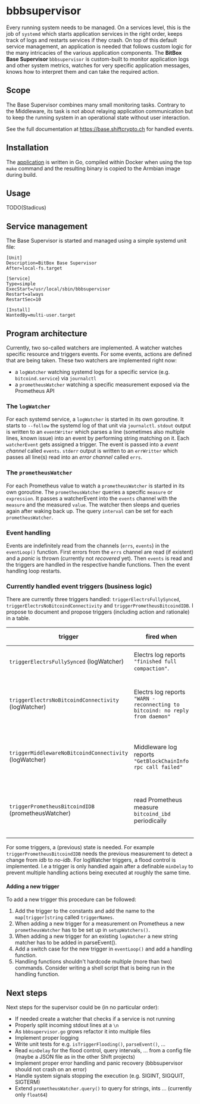 # bbbsupervisor

Every running system needs to be managed.
On a services level, this is the job of `systemd` which starts application services in the right order, keeps track of logs and restarts services if they crash.
On top of this default service management, an application is needed that follows custom logic for the many intricacies of the various application components.
The **BitBox Base Supervisor** `bbbsupervisor` is custom-built to monitor application logs and other system metrics, watches for very specific application messages, knows how to interpret them and can take the required action.

## Scope

The Base Supervisor combines many small monitoring tasks. Contrary to the Middleware, its task is not about relaying application communication but to keep the running system in an operational state without user interaction.

See the full documentation at <https://base.shiftcrypto.ch> for handled events.

## Installation

The [application](bbbsupervisor.go) is written in Go, compiled within Docker when using the top `make` command and the resulting binary is copied to the Armbian image during build.

## Usage

TODO(Stadicus)

## Service management

The Base Supervisor is started and managed using a simple systemd unit file:

```console
[Unit]
Description=BitBox Base Supervisor
After=local-fs.target

[Service]
Type=simple
ExecStart=/usr/local/sbin/bbbsupervisor
Restart=always
RestartSec=10

[Install]
WantedBy=multi-user.target
```

## Program architecture

Currently, two so-called watchers are implemented. A watcher watches specific resource and triggers events. For some events, actions are defined that are being taken. These two watchers are implemented right now:

- a `logWatcher` watching systemd logs for a specific service (e.g. `bitcoind.service`) via `journalctl`
- a `prometheusWatcher` watching a specific measurement exposed via the Prometheus API

### The `logWatcher`

For each systemd service, a `logWatcher` is started in its own goroutine. It starts to `--follow` the systemd log of that unit via `journalctl`. `stdout` output is written to an `eventWriter` which parses a line (sometimes also multiple lines, known issue) into an event by performing string matching on it. Each `watcherEvent` gets assigned a trigger. The event is passed into a _event channel_ called `events`. `stderr` output is written to an `errWritter` which passes all line(s) read into an _error channel_ called `errs`.

### The `prometheusWatcher`

For each Prometheus value to watch a `prometheusWatcher` is started in its own goroutine. The `prometheusWatcher` queries a specific `measure` or `expression`. It passes a watcherEvent into the `events` channel with the `measure` and the measured `value`. The watcher then sleeps and queries again after waking back up. The query `interval` can be set for each `prometheusWatcher`.

### Event handling

Events are indefinitely read from the channels (`errs`, `events`) in the `eventLoop()` function. First errors from the `errs` channel are read (if existent) and a _panic_ is thrown (currently not _recovered_ yet). Then `events` is read and the triggers are handled in the respective handle functions. Then the event handling loop restarts.

### Currently handled event triggers (business logic)

There are currently three triggers handled: `triggerElectrsFullySynced`, `triggerElectrsNoBitcoindConnectivity` and `triggerPrometheusBitcoindIDB`. I propose to document and propose triggers (including action and rationale) in a table.

| trigger | fired when | action performed | rationale |
| ---  | --- | --- | --- |
| `triggerElectrsFullySynced` (logWatcher) | Electrs log reports `"finished full compaction"`. | Restart electrs. | Free memory after initiall full sync |
| `triggerElectrsNoBitcoindConnectivity` (logWatcher) | Electrs log reports `"WARN - reconnecting to bitcoind: no reply from daemon"` | restart electrs  | lost connection to `bitcoind` due to .cookie auth |
| `triggerMiddlewareNoBitcoindConnectivity` (logWatcher) | Middleware log reports `"GetBlockChainInfo rpc call failed"` | Restarts Middleware | lost connection to `bitcoind` due to .cookie auth |
| `triggerPrometheusBitcoindIDB` (prometheusWatcher) | read Prometheus measure `bitcoind_ibd` periodically | initial trigger or value has changed: run `bbbconfig.sh set bitcoin_idb <true|false>`; not changed: nothing | adjust dbcache and stop lightningd and electrs during initial block download |

For some triggers, a (previous) state is needed. For example `triggerPrometheusBitcoindIDB` needs the previous measurement to detect a change from _idb_ to _no-idb_. For logWatcher triggers, a flood control is implemented. I.e a trigger is only handled again after a definable `minDelay` to prevent multiple handling actions being executed at roughly the same time.

#### Adding a new trigger

To add a new trigger this procedure can be followed:

1. Add the trigger to the constants and add the name to the `map[trigger]string` called `triggerNames`.
2. When adding a new trigger for a measurement on Prometheus a new `prometheusWatcher` has to be set up in `setupWatchers()`.
3. When adding a new trigger for an existing `logWatcher` a new string matcher has to be added in parseEvent().
4. Add a switch case for the new trigger in `eventLoop()` and add a handling function.
5. Handling functions shouldn't hardcode multiple (more than two) commands. Consider writing a shell script that is being run in the handling function.

## Next steps

Next steps for the supervisor could be (in no particular order):

- If needed create a watcher that checks if a service is not running
- Properly split incoming stdout lines at a `\n`
- As `bbbsupervisor.go` grows refactor it into multiple files
- Implement proper logging
- Write unit tests for e.g. `isTriggerFlooding()`, `parseEvent()`, ...
- Read `minDelay` for the flood control, query intervals, ... from a config file (maybe a JSON file as in the other Shift projects)
- Implement proper error handling and panic recovery (bbbsupervisor should not crash on an error)
- Handle system signals stopping the execution (e.g. SIGINT, SIGQUIT, SIGTERM)
- Extend `prometheusWatcher.query()` to query for strings, ints ... (currently only `float64`)
